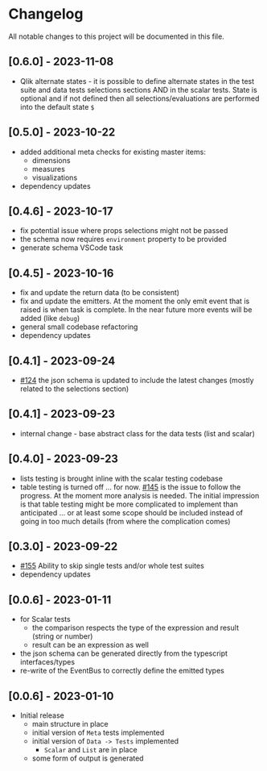 # Changelog

All notable changes to this project will be documented in this file.

## [0.6.0] - 2023-11-08

- Qlik alternate states - it is possible to define alternate states in the test suite and data tests selections sections AND in the scalar tests. State is optional and if not defined then all selections/evaluations are performed into the default state `$`

## [0.5.0] - 2023-10-22

- added additional meta checks for existing master items:
    - dimensions
    - measures
    - visualizations
- dependency updates

## [0.4.6] - 2023-10-17

- fix potential issue where props selections might not be passed
- the schema now requires `environment` property to be provided
- generate schema VSCode task

## [0.4.5] - 2023-10-16

- fix and update the return data (to be consistent)
- fix and update the emitters. At the moment the only emit event that is raised is when task is complete. In the near future more events will be added (like `debug`)
- general small codebase refactoring
- dependency updates

## [0.4.1] - 2023-09-24

- [#124](https://github.com/Informatiqal/test-o-matiq/issues/124) the json schema is updated to include the latest changes (mostly related to the selections section)

## [0.4.1] - 2023-09-23

- internal change - base abstract class for the data tests (list and scalar)

## [0.4.0] - 2023-09-23

- lists testing is brought inline with the scalar testing codebase
- table testing is turned off ... for now. [#145](https://github.com/Informatiqal/test-o-matiq/issues/145) is the issue to follow the progress. At the moment more analysis is needed. The initial impression is that table testing might be more complicated to implement than anticipated ... or at least some scope should be included instead of going in too much details (from where the complication comes)

## [0.3.0] - 2023-09-22

- [#155](https://github.com/Informatiqal/test-o-matiq/issues/155) Ability to skip single tests and/or whole test suites
- dependency updates

## [0.0.6] - 2023-01-11

- for Scalar tests
    - the comparison respects the type of the expression and result (string or number)
    - result can be an expression as well
- the json schema can be generated directly from the typescript interfaces/types
- re-write of the EventBus to correctly define the emitted types

## [0.0.6] - 2023-01-10

- Initial release
    - main structure in place
    - initial version of `Meta` tests implemented
    - initial version of `Data -> Tests` implemented
        - `Scalar` and `List` are in place
    - some form of output is generated
